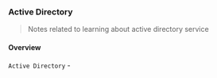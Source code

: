 ### Active Directory

> Notes related to learning about active directory service

#### Overview

`Active Directory` - 
